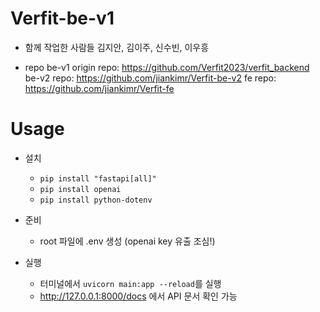 # Verfit-be-v1
* 함께 작업한 사람들
  김지안, 김이주, 신수빈, 이우흥

* repo
   be-v1 origin repo: https://github.com/Verfit2023/verfit_backend
   be-v2 repo: https://github.com/jiankimr/Verfit-be-v2
   fe repo: https://github.com/jiankimr/Verfit-fe

# Usage
* 설치
    * `pip install "fastapi[all]"`
    * `pip install openai`
    * `pip install python-dotenv`

* 준비
    * root 파일에 .env 생성 (openai key 유출 조심!)

* 실행
    * 터미널에서 `uvicorn main:app --reload`를 실행
    * <http://127.0.0.1:8000/docs> 에서 API 문서 확인 가능
